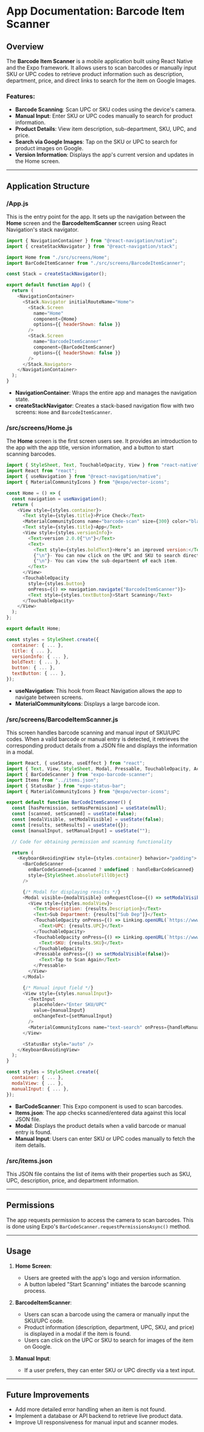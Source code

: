 # App Documentation: Barcode Item Scanner

## Overview

The **Barcode Item Scanner** is a mobile application built using React Native and the Expo framework. It allows users to scan barcodes or manually input SKU or UPC codes to retrieve product information such as description, department, price, and direct links to search for the item on Google Images.

### Features:

- **Barcode Scanning**: Scan UPC or SKU codes using the device's camera.
- **Manual Input**: Enter SKU or UPC codes manually to search for product information.
- **Product Details**: View item description, sub-department, SKU, UPC, and price.
- **Search via Google Images**: Tap on the SKU or UPC to search for product images on Google.
- **Version Information**: Displays the app's current version and updates in the Home screen.

---

## Application Structure

### **/App.js**

This is the entry point for the app. It sets up the navigation between the **Home** screen and the **BarcodeItemScanner** screen using React Navigation's stack navigator.

```javascript
import { NavigationContainer } from "@react-navigation/native";
import { createStackNavigator } from "@react-navigation/stack";

import Home from "./src/screens/Home";
import BarCodeItemScanner from "./src/screens/BarcodeItemScanner";

const Stack = createStackNavigator();

export default function App() {
  return (
    <NavigationContainer>
      <Stack.Navigator initialRouteName="Home">
        <Stack.Screen
          name="Home"
          component={Home}
          options={{ headerShown: false }}
        />
        <Stack.Screen
          name="BarcodeItemScanner"
          component={BarCodeItemScanner}
          options={{ headerShown: false }}
        />
      </Stack.Navigator>
    </NavigationContainer>
  );
}
```

- **NavigationContainer**: Wraps the entire app and manages the navigation state.
- **createStackNavigator**: Creates a stack-based navigation flow with two screens: `Home` and `BarcodeItemScanner`.

### **/src/screens/Home.js**

The **Home** screen is the first screen users see. It provides an introduction to the app with the app title, version information, and a button to start scanning barcodes.

```javascript
import { StyleSheet, Text, TouchableOpacity, View } from "react-native";
import React from "react";
import { useNavigation } from "@react-navigation/native";
import { MaterialCommunityIcons } from "@expo/vector-icons";

const Home = () => {
  const navigation = useNavigation();
  return (
    <View style={styles.container}>
      <Text style={styles.title}>Price Check</Text>
      <MaterialCommunityIcons name="barcode-scan" size={300} color="black" />
      <Text style={styles.title}>App</Text>
      <View style={styles.versionInfo}>
        <Text>version 2.0.0{"\n"}</Text>
        <Text>
          <Text style={styles.boldText}>Here’s an improved version:</Text>
          {"\n"}- You can now click on the UPC and SKU to search directly on Google Images.
          {"\n"}- You can view the sub-department of each item.
        </Text>
      </View>
      <TouchableOpacity
        style={styles.button}
        onPress={() => navigation.navigate("BarcodeItemScanner")}>
        <Text style={styles.textButton}>Start Scanning</Text>
      </TouchableOpacity>
    </View>
  );
};

export default Home;

const styles = StyleSheet.create({
  container: { ... },
  title: { ... },
  versionInfo: { ... },
  boldText: { ... },
  button: { ... },
  textButton: { ... },
});
```

- **useNavigation**: This hook from React Navigation allows the app to navigate between screens.
- **MaterialCommunityIcons**: Displays a large barcode icon.

### **/src/screens/BarcodeItemScanner.js**

This screen handles barcode scanning and manual input of SKU/UPC codes. When a valid barcode or manual entry is detected, it retrieves the corresponding product details from a JSON file and displays the information in a modal.

```javascript
import React, { useState, useEffect } from "react";
import { Text, View, StyleSheet, Modal, Pressable, TouchableOpacity, ActivityIndicator, TextInput, KeyboardAvoidingView, Platform, Linking, Alert } from "react-native";
import { BarCodeScanner } from "expo-barcode-scanner";
import Items from "../items.json";
import { StatusBar } from "expo-status-bar";
import { MaterialCommunityIcons } from "@expo/vector-icons";

export default function BarCodeItemScanner() {
  const [hasPermission, setHasPermission] = useState(null);
  const [scanned, setScanned] = useState(false);
  const [modalVisible, setModalVisible] = useState(false);
  const [results, setResults] = useState({});
  const [manualInput, setManualInput] = useState("");

  // Code for obtaining permission and scanning functionality

  return (
    <KeyboardAvoidingView style={styles.container} behavior="padding">
      <BarCodeScanner
        onBarCodeScanned={scanned ? undefined : handleBarCodeScanned}
        style={StyleSheet.absoluteFillObject}
      />

      {/* Modal for displaying results */}
      <Modal visible={modalVisible} onRequestClose={() => setModalVisible(false)}>
        <View style={styles.modalView}>
          <Text>Description: {results.Description}</Text>
          <Text>Sub Department: {results["Sub Dep"]}</Text>
          <TouchableOpacity onPress={() => Linking.openURL(`https://www.google.com/search?tbm=isch&q=${results.SKU}`)}>
            <Text>UPC: {results.UPC}</Text>
          </TouchableOpacity>
          <TouchableOpacity onPress={() => Linking.openURL(`https://www.google.com/search?tbm=isch&q=${results.SKU}`)}>
            <Text>SKU: {results.SKU}</Text>
          </TouchableOpacity>
          <Pressable onPress={() => setModalVisible(false)}>
            <Text>Tap to Scan Again</Text>
          </Pressable>
        </View>
      </Modal>

      {/* Manual input field */}
      <View style={styles.manualInput}>
        <TextInput
          placeholder="Enter SKU/UPC"
          value={manualInput}
          onChangeText={setManualInput}
        />
        <MaterialCommunityIcons name="text-search" onPress={handleManualInput} />
      </View>

      <StatusBar style="auto" />
    </KeyboardAvoidingView>
  );
}

const styles = StyleSheet.create({
  container: { ... },
  modalView: { ... },
  manualInput: { ... },
});
```

- **BarCodeScanner**: This Expo component is used to scan barcodes.
- **Items.json**: The app checks scanned/entered data against this local JSON file.
- **Modal**: Displays the product details when a valid barcode or manual entry is found.
- **Manual Input**: Users can enter SKU or UPC codes manually to fetch the item details.

### **/src/items.json**

This JSON file contains the list of items with their properties such as SKU, UPC, description, price, and department information.

---

## Permissions

The app requests permission to access the camera to scan barcodes. This is done using Expo's `BarCodeScanner.requestPermissionsAsync()` method.

---

## Usage

1. **Home Screen**:

   - Users are greeted with the app's logo and version information.
   - A button labeled "Start Scanning" initiates the barcode scanning process.

2. **BarcodeItemScanner**:

   - Users can scan a barcode using the camera or manually input the SKU/UPC code.
   - Product information (description, department, UPC, SKU, and price) is displayed in a modal if the item is found.
   - Users can click on the UPC or SKU to search for images of the item on Google.

3. **Manual Input**:
   - If a user prefers, they can enter SKU or UPC directly via a text input.

---

## Future Improvements

- Add more detailed error handling when an item is not found.
- Implement a database or API backend to retrieve live product data.
- Improve UI responsiveness for manual input and scanner modes.
